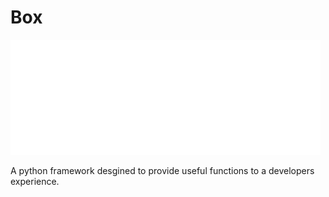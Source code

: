 # Box
![Framework](img/fm.png)

A python framework desgined to provide useful functions to a developers experience.